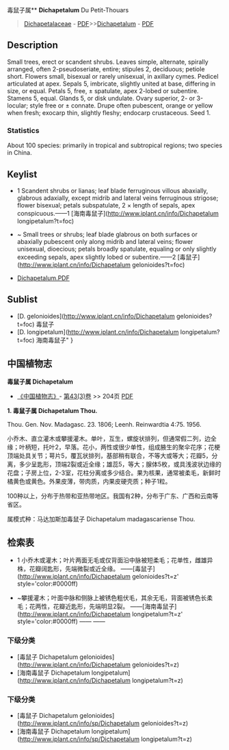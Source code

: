 毒鼠子属** **Dichapetalum** Du Petit-Thouars

> [Dichapetalaceae](http://www.iplant.cn/info/Dichapetalaceae?t=foc) - [PDF](http://www.iplant.cn/foc/pdf/Dichapetalaceae.pdf)>>[Dichapetalum](http://www.iplant.cn/info/Dichapetalum?t=foc) - [PDF](http://www.iplant.cn/foc/pdf/Dichapetalum.pdf)

## Description

Small trees, erect or scandent shrubs. Leaves simple, alternate, spirally arranged, often 2-pseudoseriate, entire; stipules 2, deciduous; petiole short. Flowers small, bisexual or rarely unisexual, in axillary cymes. Pedicel articulated at apex. Sepals 5, imbricate, slightly united at base, differing in size, or equal. Petals 5, free, ± spatulate, apex 2-lobed or subentire. Stamens 5, equal. Glands 5, or disk undulate. Ovary superior, 2- or 3-locular; style free or ± connate. Drupe often pubescent, orange or yellow when fresh; exocarp thin, slightly fleshy; endocarp crustaceous. Seed 1.

### Statistics
About 100 species: primarily in tropical and subtropical regions; two species in China.


## Keylist

* 1 Scandent shrubs or lianas; leaf blade ferruginous villous abaxially, glabrous adaxially, except midrib and lateral veins ferruginous strigose; flower bisexual; petals subspatulate, 2 × length of sepals, apex conspicuous.——1 [海南毒鼠子](http://www.iplant.cn/info/Dichapetalum longipetalum?t=foc)
* ~ Small trees or shrubs; leaf blade glabrous on both surfaces or abaxially pubescent only along midrib and lateral veins; flower unisexual, dioecious; petals broadly spatulate, equaling or only slightly exceeding sepals, apex slightly lobed or subentire.——2 [毒鼠子](http://www.iplant.cn/info/Dichapetalum gelonioides?t=foc)


* [Dichapetalum.PDF](http://www.iplant.cn/foc/pdf/Dichapetalum.pdf)

## Sublist

* [D.  gelonioides](http://www.iplant.cn/info/Dichapetalum gelonioides?t=foc)
 毒鼠子
* [D.  longipetalum](http://www.iplant.cn/info/Dichapetalum longipetalum?t=foc) 海南毒鼠子"
}
## 中国植物志



**毒鼠子属 Dichapetalum**

* [《中国植物志》](http://www.iplant.cn/frps)- [第43(3)卷](http://www.iplant.cn/frps/vol/43(3)) >> 204页 [PDF](http://www.iplant.cn/frps/pdf/43(3)/204y.pdf)


**1. 毒鼠子属 Dichapetalum Thou.**

Thou. Gen. Nov. Madagasc. 23. 1806; Leenh. Reinwardtia 4:75. 1956.

小乔木、直立灌木或攀援灌木。单叶，互生，螺旋状排列，但通常假二列，边全缘；叶柄短，托叶2，早落。花小，两性或很少单性，组成腋生的聚伞花序；花梗顶端处具关节；萼片5，覆瓦状排列，基部稍有联合，不等大或等大；花瓣5，分离，多少呈匙形，顶端2裂或近全缘；雄蕊5，等大；腺体5枚，或具浅波状边缘的花盘；子房上位，2-3室，花柱分离或多少结合。果为核果，通常被柔毛，新鲜时橘黄色或黄色。外果皮薄，带肉质，内果皮硬壳质；种子1粒。

100种以上，分布于热带和亚热带地区。我国有2种，分布于广东、广西和云南等省区。

属模式种：马达加斯加毒鼠子 Dichapetalum madagascariense Thou.

## 检索表

* 1 小乔木或灌木；叶片两面无毛或仅背面沿中脉被短柔毛；花单性，雌雄异株，花瓣阔匙形，先端微裂或近全缘。 ——[毒鼠子](http://www.iplant.cn/info/Dichapetalum gelonioides?t=z'  style='color:#0000ff)

* ~攀援灌木；叶面中脉和侧脉上被锈色粗伏毛，其余无毛，背面被锈色长柔毛；花两性，花瓣近匙形，先端明显2裂。 ——[海南毒鼠子](http://www.iplant.cn/info/Dichapetalum longipetalum?t=z'  style='color:#0000ff)</td></tr><tr><td>&nbsp;——&nbsp;——&nbsp;</td></tr>
### 下级分类
* [毒鼠子  Dichapetalum gelonioides](http://www.iplant.cn/info/Dichapetalum gelonioides?t=z)
* [海南毒鼠子  Dichapetalum longipetalum](http://www.iplant.cn/info/Dichapetalum longipetalum?t=z)

### 下级分类
* [毒鼠子  Dichapetalum gelonioides](http://www.iplant.cn/info/sp/Dichapetalum gelonioides?t=z)
* [海南毒鼠子  Dichapetalum longipetalum](http://www.iplant.cn/info/sp/Dichapetalum longipetalum?t=z)
